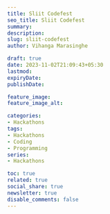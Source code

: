```yaml
---
title: Sliit Codefest
seo_title: Sliit Codefest
summary: 
description: 
slug: sliit-codefest
author: Vihanga Marasinghe

draft: true
date: 2023-11-02T21:09:43+05:30
lastmod: 
expiryDate: 
publishDate: 

feature_image: 
feature_image_alt: 

categories:
- Hackathons
tags:
- Hackathons
- Coding
- Programming
series:
- Hackathons

toc: true
related: true
social_share: true
newsletter: true
disable_comments: false
---
```


